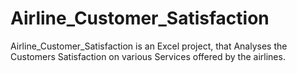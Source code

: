 # Airline_Customer_Satisfaction
Airline_Customer_Satisfaction is an Excel project, that Analyses the Customers Satisfaction on various Services offered by the airlines.
